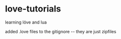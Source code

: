 love-tutorials
==============

learning löve and lua

added .love files to the gitignore -- they are just
zipfiles


